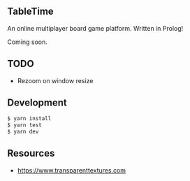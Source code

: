 ## TableTime

An online multiplayer board game platform. Written in Prolog!

Coming soon.

## TODO

- Rezoom on window resize

## Development

```bash
$ yarn install
$ yarn test
$ yarn dev
```

## Resources

- https://www.transparenttextures.com
